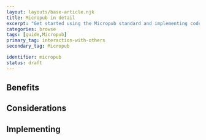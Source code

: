 ```yaml
---
layout: layouts/base-article.njk
title: Micropub in detail
excerpt: "Get started using the Micropub standard and implementing coded examples"
categories: browse
tags: [guide,Micropub]
primary_tag: interaction-with-others
secondary_tag: Micropub

identifier: micropub
status: draft
---
```

<h2 id="benefits">Benefits</h2>

<h2 id="use">Considerations</h2>

<h2 id="implementation">Implementing</h2>